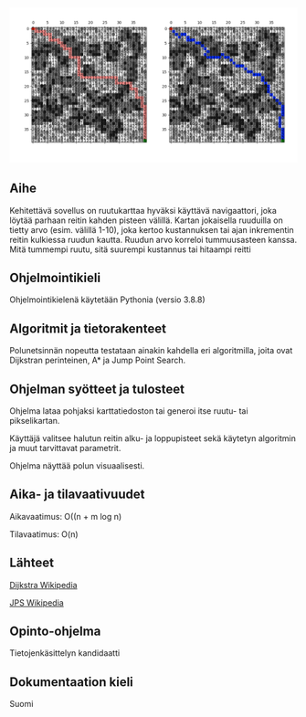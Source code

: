 <img src="/dokumentaatio/png/reittikartta02.png" width="750">

## Aihe

Kehitettävä sovellus on ruutukarttaa hyväksi käyttävä navigaattori, joka löytää parhaan reitin kahden pisteen välillä.  Kartan jokaisella ruuduilla on tietty arvo (esim. välillä 1-10), joka kertoo  kustannuksen tai ajan inkrementin reitin kulkiessa ruudun kautta.  Ruudun arvo korreloi tummuusasteen kanssa.  Mitä tummempi ruutu, sitä suurempi kustannus tai hitaampi reitti

## Ohjelmointikieli

Ohjelmointikielenä käytetään Pythonia (versio 3.8.8)

## Algoritmit ja tietorakenteet

Polunetsinnän nopeutta testataan ainakin kahdella eri algoritmilla, joita ovat Dijkstran perinteinen, A* ja Jump Point Search.

## Ohjelman syötteet ja tulosteet

Ohjelma lataa pohjaksi karttatiedoston tai generoi itse ruutu- tai pikselikartan.

Käyttäjä valitsee halutun reitin alku- ja loppupisteet sekä käytetyn algoritmin ja muut tarvittavat parametrit.

Ohjelma näyttää polun visuaalisesti.

## Aika- ja tilavaativuudet

Aikavaatimus: O((n + m log n)

Tilavaatimus: O(n)

## Lähteet

[Dijkstra Wikipedia](https://en.wikipedia.org/wiki/Dijkstra%27s_algorithm)

[JPS Wikipedia](https://en.wikipedia.org/wiki/Jump_point_search)

## Opinto-ohjelma

Tietojenkäsittelyn kandidaatti

## Dokumentaation kieli

Suomi
